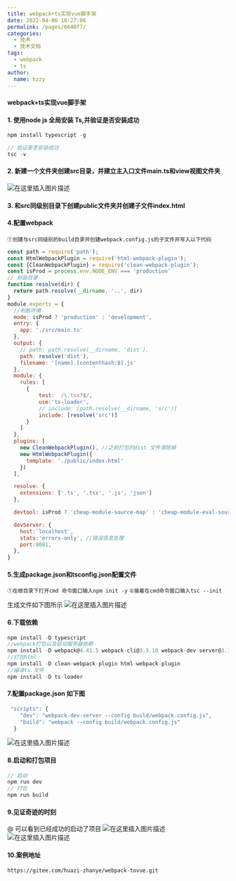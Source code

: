 ```yaml
---
title: webpack+ts实现vue脚手架
date: 2022-04-06 16:27:06
permalink: /pages/6640f7/
categories:
  - 技术
  - 技术文档
tags:
  - webpack
  - ts
author: 
  name: hzzy
---
```



####  webpack+ts实现vue脚手架

#### 1. 使用node js 全局安装 Ts,并验证是否安装成功

```js
npm install typescript -g
```
```js
// 验证是否安装成功
tsc -v
```

#### 2. 新建一个文件夹创建src目录，并建立主入口文件main.ts和view视图文件夹
![在这里插入图片描述](https://img-blog.csdnimg.cn/0b4ee149efca44ac882bbdbbe539859c.png?x-oss-process=image/watermark,type_d3F5LXplbmhlaQ,shadow_50,text_Q1NETiBA6Iqx5a2Q5Y2g54i35Li2,size_17,color_FFFFFF,t_70,g_se,x_16#pic_center)
#### 3. 和src同级别目录下创建public文件夹并创建子文件index.html
#### 4.配置webpack
`①创建与src同级别的build目录并创建webpack.config.js的子文件并写入以下代码`

```js
const path = require('path');
const HtmlWebpackPlugin = require('html-webpack-plugin');
const {CleanWebpackPlugin} = require('clean-webpack-plugin');
const isProd = process.env.NODE_ENV === 'production'
// 封装目录
function resolve(dir) {
  return path.resolve(__dirname, '..', dir)
}
module.exports = {
  //判断环境
  mode: isProd ? 'production' : 'development',
  entry: {
    app: './src/main.ts'
  },
  output: {
    // path: path.resolve(__dirname, 'dist'),
    path: resolve('dist'),
    filename: '[name].[contenthash:8].js'
  },
  module: {
    rules: [
      {
          test:  /\.tsx?$/,
          use:'ts-loader',
          // include: [path.resolve(__dirname, 'src')]
          include: [resolve('src')]
      }
    ]
  },
  plugins: [
    new CleanWebpackPlugin(), //之前打包的dist 文件清除掉
    new HtmlWebpackPlugin({
      template: './public/index.html'
    })
  ],

  resolve: {
    extensions: ['.ts', '.tsx', '.js', 'json']
  },

  devtool: isProd ? 'cheap-module-source-map' : 'cheap-module-eval-source-map',

  devServer: {
    host:'localhost',
    stats:'errors-only', //错误信息处理
    port:8081,
  },
}
```
#### 5.生成package.json和tsconfig.json配置文件
`①在根目录下打开cmd 命令窗口输入npm init -y`
`②接着在cmd命令窗口输入tsc --init`

生成文件如下图所示
![在这里插入图片描述](https://img-blog.csdnimg.cn/c26152ce4cc34cd1ad5fabf000358b9e.png?x-oss-process=image/watermark,type_d3F5LXplbmhlaQ,shadow_50,text_Q1NETiBA6Iqx5a2Q5Y2g54i35Li2,size_20,color_FFFFFF,t_70,g_se,x_16#pic_center)

#### 6.下载依赖

```javascript
npm install -D typescript
//webpack打包以及启动服务器依赖
npm install -D webpack@4.41.5 webpack-cli@3.3.10 webpack-dev-server@3.10.2
//打包html
npm install -D clean-webpack-plugin html-webpack-plugin
//编译ts 文件
npm install -D ts-loader
```

#### 7.配置package.json 如下图
```javascript
 "scripts": {
    "dev": "webpack-dev-server --config build/webpack.config.js",
    "build": "webpack --config build/webpack.config.js"
  }
```
![在这里插入图片描述](https://img-blog.csdnimg.cn/6835df7b033043f28a45929e5fe33a28.png?x-oss-process=image/watermark,type_d3F5LXplbmhlaQ,shadow_50,text_Q1NETiBA6Iqx5a2Q5Y2g54i35Li2,size_20,color_FFFFFF,t_70,g_se,x_16#pic_center)
#### 8.启动和打包项目
```javascript
// 启动
npm run dev
// 打包
npm run build
```

#### 9.见证奇迹的时刻
@ 可以看到已经成功的启动了项目
![在这里插入图片描述](https://img-blog.csdnimg.cn/944f104b582d420c9011de441187463b.png?x-oss-process=image/watermark,type_d3F5LXplbmhlaQ,shadow_50,text_Q1NETiBA6Iqx5a2Q5Y2g54i35Li2,size_20,color_FFFFFF,t_70,g_se,x_16#pic_center)
![在这里插入图片描述](https://img-blog.csdnimg.cn/524ac649d35b4c889ea677ddcf1b6878.png?x-oss-process=image/watermark,type_d3F5LXplbmhlaQ,shadow_50,text_Q1NETiBA6Iqx5a2Q5Y2g54i35Li2,size_20,color_FFFFFF,t_70,g_se,x_16#pic_center)
#### 10.案例地址
`https://gitee.com/huazi-zhanye/webpack-tovue.git`

